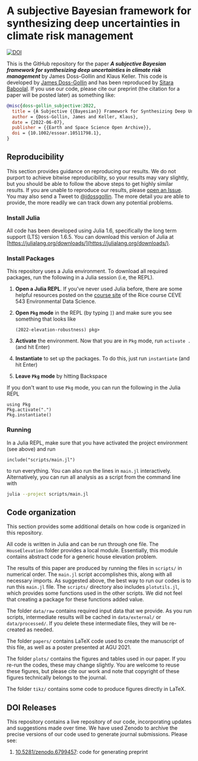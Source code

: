 # A subjective Bayesian framework for synthesizing deep uncertainties in climate risk management

[![DOI](https://zenodo.org/badge/357754608.svg)](https://zenodo.org/badge/latestdoi/357754608)

This is the GitHub repository for the paper _**A subjective Bayesian framework for synthesizing deep uncertainties in climate risk management**_ by James Doss-Gollin and Klaus Keller.
This code is developed by [James Doss-Gollin](https://github.com/jdossgollin) and has been reproduced by [Sitara Baboolal](https://github.com/SBabs08).
If you use our code, please cite our preprint (the citation for a paper will be posted later) as something like:

```bibtex
@misc{doss-gollin_subjective:2022,
  title = {A Subjective {{Bayesian}} Framework for Synthesizing Deep Uncertainties in Climate Risk Management},
  author = {Doss-Gollin, James and Keller, Klaus},
  date = {2022-06-07},
  publisher = {{Earth and Space Science Open Archive}},
  doi = {10.1002/essoar.10511798.1},
}
```

## Reproducibility

This section provides guidance on reproducing our results.
We do not purport to achieve bitwise reproducibility, so your results may vary slightly, but you should be able to follow the above steps to get highly similar results.
If you are unable to reproduce our results, please [open an Issue](https://github.com/jdossgollin/2022-elevation-robustness/issues).
You may also send a Tweet to [@jdossgollin](https://twitter.com/jdossgollin).
The more detail you are able to provide, the more readily we can track down any potential problems.

### Install Julia

All code has been developed using Julia 1.6, specifically the long term support (LTS) version 1.6.5.
You can download this version of Julia at [https://julialang.org/downloads/](https://julialang.org/downloads/).

### Install Packages

This repository uses a Julia environment.
To download all required packages, run the following in a Julia session (i.e, the REPL).

1. **Open a Julia REPL**. If you've never used Julia before, there are some helpful resources posted on the [course site](https://jdossgollin.github.io/environmental-data-science/) of the Rice course CEVE 543 Environmental Data Science.
1. **Open `Pkg` mode** in the REPL (by typing `]`) and make sure you see something that looks like

    ```julia-repl
    (2022-elevation-robustness) pkg>
    ```

1. **Activate** the environment. Now that you are in `Pkg` mode, run `activate .` (and hit Enter)
1. **Instantiate** to set up the packages. To do this, just run `instantiate` (and hit Enter)
1. **Leave `Pkg` mode** by hitting Backspace

If you don't want to use `Pkg` mode, you can run the following in the Julia REPL

```julia-repl
using Pkg
Pkg.activate(".")
Pkg.instantiate()
```

### Running

In a Julia REPL, make sure that you have activated the project environment (see above) and run

```julia-repl
include("scripts/main.jl")
```

to run everything.
You can also run the lines in `main.jl` interactively.
Alternatively, you can run all analysis as a script from the command line with

```bash
julia --project scripts/main.jl
```

## Code organization

This section provides some additional details on how code is organized in this repository.

All code is written in Julia and can be run through one file.
The `HouseElevation` folder provides a local module.
Essentially, this module contains abstract code for a generic house elevation problem.

The results of this paper are produced by running the files in `scripts/` in numerical order.
The `main.jl` script accomplishes this, along with all necessary imports.
As suggested above, the best way to run our codes is to run this `main.jl` file.
The `scripts/` directory also includes `plotutils.jl`, which provides some functions used in the other scripts.
We did not feel that creating a package for these functions added value.

The folder `data/raw` contains required input data that we provide.
As you run scripts, intermediate results will be cached in `data/external/` or `data/processed/`.
If you delete these intermediate files, they will be re-created as needed.

The folder `papers/` contains LaTeX code used to create the manuscript of this file, as well as a poster presented at AGU 2021.

The folder `plots/` contains the figures and tables used in our paper.
If you re-run the codes, these may change slightly.
You are welcome to reuse these figures, but please cite our work and note that copyright of these figures technically belongs to the journal.

The folder `tikz/` contains some code to produce figures directly in LaTeX.

## DOI Releases

This repository contains a live repository of our code, incorporating updates and suggestions made over time.
We have used Zenodo to archive the precise versions of our code used to generate journal submissions.
Please see:

1. [10.5281/zenodo.6799457](doi.org/10.5281/zenodo.6799457): code for generating preprint
